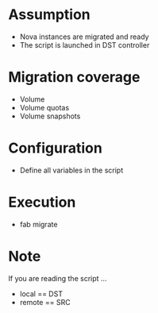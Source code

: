 # Assumption 
* Nova instances are migrated and ready
* The script is launched in DST controller

# Migration coverage
* Volume  
* Volume quotas
* Volume snapshots

# Configuration 
* Define all variables in the script

# Execution
* fab migrate

# Note
If you are reading the script ...
* local == DST
* remote == SRC
